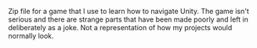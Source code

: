Zip file for a game that I use to learn how to navigate Unity. The game isn't serious and there are strange parts that have been made poorly and left in deliberately as a joke. Not a representation of how my projects would normally look.
